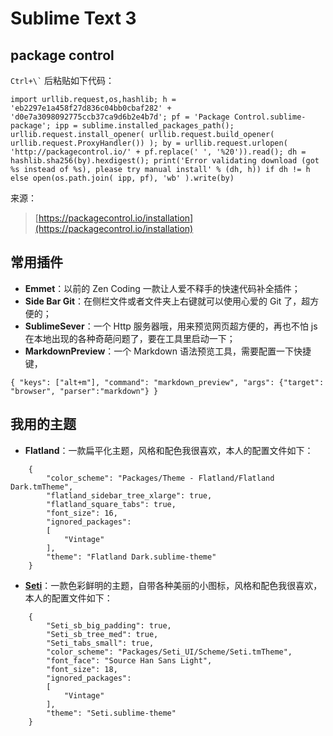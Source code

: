 Sublime Text 3
===
## package control ##

``` Ctrl+\` ``` 后粘贴如下代码：

	import urllib.request,os,hashlib; h = 'eb2297e1a458f27d836c04bb0cbaf282' + 'd0e7a3098092775ccb37ca9d6b2e4b7d'; pf = 'Package Control.sublime-package'; ipp = sublime.installed_packages_path(); urllib.request.install_opener( urllib.request.build_opener( urllib.request.ProxyHandler()) ); by = urllib.request.urlopen( 'http://packagecontrol.io/' + pf.replace(' ', '%20')).read(); dh = hashlib.sha256(by).hexdigest(); print('Error validating download (got %s instead of %s), please try manual install' % (dh, h)) if dh != h else open(os.path.join( ipp, pf), 'wb' ).write(by)

来源：

> [https://packagecontrol.io/installation](https://packagecontrol.io/installation)

## 常用插件 ##

* **Emmet**：以前的 Zen Coding 一款让人爱不释手的快速代码补全插件；
* **Side Bar Git**：在侧栏文件或者文件夹上右键就可以使用心爱的 Git 了，超方便的；
* **SublimeSever**：一个 Http 服务器哦，用来预览网页超方便的，再也不怕 js 在本地出现的各种奇葩问题了，要在工具里启动一下；
* **MarkdownPreview**：一个 Markdown 语法预览工具，需要配置一下快捷键，

```
{ "keys": ["alt+m"], "command": "markdown_preview", "args": {"target": "browser", "parser":"markdown"} }
```

## 我用的主题 ##

* **Flatland**：一款扁平化主题，风格和配色我很喜欢，本人的配置文件如下：

```
	{
		"color_scheme": "Packages/Theme - Flatland/Flatland Dark.tmTheme",
		"flatland_sidebar_tree_xlarge": true,
		"flatland_square_tabs": true,
		"font_size": 16,
		"ignored_packages":
		[
			"Vintage"
		],
		"theme": "Flatland Dark.sublime-theme"
	}
```

* **[Seti](https://github.com/ctf0/Seti_ST3)**：一款色彩鲜明的主题，自带各种美丽的小图标，风格和配色我很喜欢，本人的配置文件如下：

```
	{
		"Seti_sb_big_padding": true,
		"Seti_sb_tree_med": true,
		"Seti_tabs_small": true,
		"color_scheme": "Packages/Seti_UI/Scheme/Seti.tmTheme",
		"font_face": "Source Han Sans Light",
		"font_size": 18,
		"ignored_packages":
		[
			"Vintage"
		],
		"theme": "Seti.sublime-theme"
	}
```